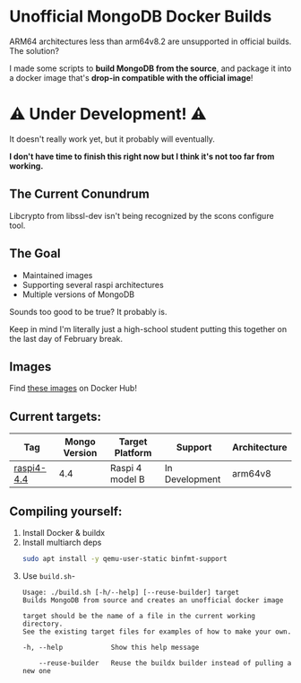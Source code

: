 # Unofficial MongoDB Docker Builds

ARM64 architectures less than arm64v8.2 are unsupported in official builds. The solution?

I made some scripts to **build MongoDB from the source**, and package it into a docker image that's **drop-in compatible with the official image**!


# :warning: Under Development! :warning:
It doesn't really work yet, but it probably will eventually.

**I don't have time to finish this right now but I think it's not too far from working.**


## The Current Conundrum
Libcrypto from libssl-dev isn't being recognized by the scons configure tool.

## The Goal
- Maintained images
- Supporting several raspi architectures
- Multiple versions of MongoDB

Sounds too good to be true? It probably is.

Keep in mind I'm literally just a high-school student putting this together on the last day of February break.

## Images
Find [these images](https://hub.docker.com/r/snorklerjoe/rpi-mongo) on Docker Hub!

## Current targets:

| Tag       | Mongo Version | Target Platform | Support | Architecture |
| ---       | ------------- | --------------- | ------- | ------------ |
| [raspi4-4.4](https://hub.docker.com/layers/snorklerjoe/rpi-mongo/raspi4-4.4/images/sha256-0650a910d8a9857d3985241a296bd5c5df2f117bd483d4b9b3891b224554f6ec?context=repo)| 4.4           | Raspi 4 model B | In Development | arm64v8|

## Compiling yourself:

1. Install Docker & buildx
2. Install multiarch deps
    ``` bash
    sudo apt install -y qemu-user-static binfmt-support
    ```
3. Use `build.sh`-
    ```
    Usage: ./build.sh [-h/--help] [--reuse-builder] target
    Builds MongoDB from source and creates an unofficial docker image

    target should be the name of a file in the current working directory.
    See the existing target files for examples of how to make your own.

    -h, --help            Show this help message

        --reuse-builder   Reuse the buildx builder instead of pulling a new one

    ```
